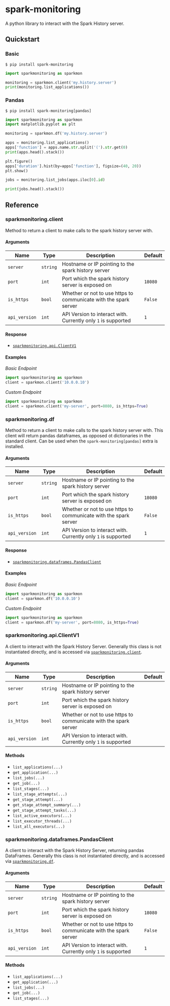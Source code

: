 # spark-monitoring

A python library to interact with the Spark History server.

## Quickstart

### Basic

```shell
$ pip install spark-monitoring
```
```python
import sparkmonitoring as sparkmon

monitoring = sparkmon.client('my.history.server')
print(monitoring.list_applications())
```

### Pandas

```shell
$ pip install spark-monitoring[pandas]
```

```python
import sparkmonitoring as sparkmon
import matplotlib.pyplot as plt

monitoring = sparkmon.df('my.history.server')

apps = monitoring.list_applications()
apps['function'] = apps.name.str.split('(').str.get(0)
print(apps.head().stack())

plt.figure()
apps['duration'].hist(by=apps['function'], figsize=(40, 20))
plt.show()

jobs = monitoring.list_jobs(apps.iloc[0].id)

print(jobs.head().stack())
```

## Reference

### sparkmonitoring.client

Method to return a client to make calls to the spark history server with.

#### Arguments

| Name | Type | Description | Default |
|------|------|-------------|---------|
| `server` | `string` | Hostname or IP pointing to the spark history server | |
| `port` | `int` | Port which the spark history server is exposed on | `18080` |
| `is_https` | `bool` |  Whether or not to use https to communicate with the spark server | `False`
| `api_version` | `int` | API Version to interact with. Currently only `1` is supported | `1` |

#### Response

 - [`sparkmonitoring.api.ClientV1`](#sparkmonitoringapiclientv1)
 
#### Examples
_Basic Endpoint_
```python
import sparkmonitoring as sparkmon
client = sparkmon.client('10.0.0.10')
```

_Custom Endpoint_
```python
import sparkmonitoring as sparkmon
client = sparkmon.client('my-server', port=8080, is_https=True)
```

### sparkmonitoring.df

Method to return a client to make calls to the spark history server with. This
client will return pandas dataframes, as opposed ot dictionaries in the
standard client. Can be used when the `spark-monitoring[pandas]` extra is 
installed.

#### Arguments

| Name | Type | Description | Default |
|------|------|-------------|---------|
| `server` | `string` | Hostname or IP pointing to the spark history server | |
| `port` | `int` | Port which the spark history server is exposed on | `18080` |
| `is_https` | `bool` |  Whether or not to use https to communicate with the spark server | `False`
| `api_version` | `int` | API Version to interact with. Currently only `1` is supported | `1` |

#### Response

 - [`sparkmonitoring.dataframes.PandasClient`](#sparkmonitoringdataframespandasclient)

#### Examples
_Basic Endpoint_
```python
import sparkmonitoring as sparkmon
client = sparkmon.df('10.0.0.10')
```

_Custom Endpoint_
```python
import sparkmonitoring as sparkmon
client = sparkmon.df('my-server', port=8080, is_https=True)

```

### sparkmonitoring.api.ClientV1

A client to interact with the Spark History Server.
Generally this class is not instantiated directly, and is accessed via
[`sparkmonitoring.client`](#sparkmonitoringclient).

#### Arguments

| Name | Type | Description | Default |
|------|------|-------------|---------|
| `server` | `string` | Hostname or IP pointing to the spark history server | |
| `port` | `int` | Port which the spark history server is exposed on | |
| `is_https` | `bool` |  Whether or not to use https to communicate with the spark server | | 
| `api_version` | `int` | API Version to interact with. Currently only `1` is supported | |

#### Methods

 - `list_applications(...)`
 - `get_application(...)`
 - `list_jobs(...)`
 - `get_job(...)`
 - `list_stages(...)`
 - `list_stage_attempts(...)`
 - `get_stage_attempt(...)`
 - `get_stage_attempt_summary(...)`
 - `get_stage_attempt_tasks(...)`
 - `list_active_executors(...)`
 - `list_executor_threads(...)`
 - `list_all_executors(...)`

### sparkmonitoring.dataframes.PandasClient

A client to interact with the Spark History Server, returning pandas
DataFrames.
Generally this class is not instantiated directly, and is accessed via
[`sparkmonitoring.df`](#sparkmonitoringdf).

#### Arguments


| Name | Type | Description | Default |
|------|------|-------------|---------|
| `server` | `string` | Hostname or IP pointing to the spark history server | |
| `port` | `int` | Port which the spark history server is exposed on | `18080` |
| `is_https` | `bool` |  Whether or not to use https to communicate with the spark server | `False`
| `api_version` | `int` | API Version to interact with. Currently only `1` is supported | `1` |

#### Methods

 - `list_applications(...)`
 - `get_application(...)`
 - `list_jobs(...)`
 - `get_job(...)`
 - `list_stages(...)`

